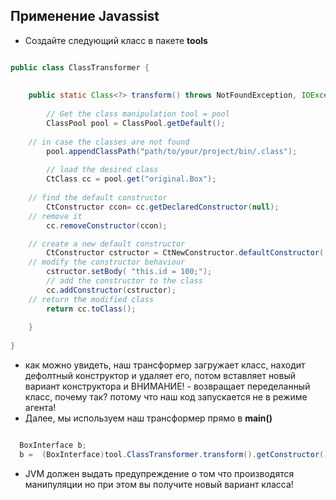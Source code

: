 ## Применение Javassist

* Создайте следующий класс в пакете **tools**

```java

public class ClassTransformer {
	
	
	public static Class<?> transform() throws NotFoundException, IOException, CannotCompileException {
		
		// Get the class manipulation tool = pool
		ClassPool pool = ClassPool.getDefault();
    
    // in case the classes are not found
		pool.appendClassPath("path/to/your/project/bin/.class");
		
		// load the desired class
		CtClass cc = pool.get("original.Box");
    
    // find the default constructor
		CtConstructor ccon= cc.getDeclaredConstructor(null);
    // remove it
		cc.removeConstructor(ccon);

    // create a new default constructor
		CtConstructor cstructor = CtNewConstructor.defaultConstructor( cc	) ;
    // modify the constructor behaviour
		cstructor.setBody( "this.id = 100;");
		// add the constructor to the class
		cc.addConstructor(cstructor);
    // return the modified class
		return cc.toClass();
		
	}
	
}

```

* как можно увидеть, наш трансформер загружает класс, находит дефолтный конструктор и удаляет его, потом вставляет новый вариант конструктора и ВНИМАНИЕ! - возвращает переделанный класс, почему так? потому что наш код запускается не в режиме агента!
* Далее, мы используем наш трансформер прямо в **main()**

```java

  BoxInterface b;
  b =  (BoxInterface)tool.ClassTransformer.transform().getConstructor().newInstance();  	System.out.println( b.getId() );

```

* JVM должен выдать предупреждение о том что производятся манипуляции но при этом вы получите новый вариант класса!
